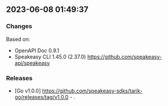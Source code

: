 

## 2023-06-08 01:49:37
### Changes
Based on:
- OpenAPI Doc 0.9.1 
- Speakeasy CLI 1.45.0 (2.37.0) https://github.com/speakeasy-api/speakeasy
### Releases
- [Go v1.0.0] https://github.com/speakeasy-sdks/tarik-go/releases/tag/v1.0.0 - .